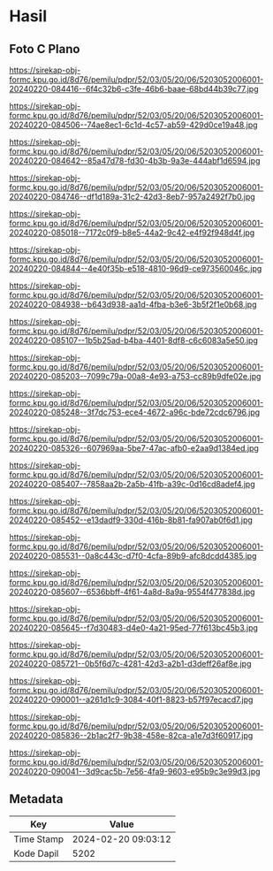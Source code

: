 # Hasil

## Foto C Plano

https://sirekap-obj-formc.kpu.go.id/8d76/pemilu/pdpr/52/03/05/20/06/5203052006001-20240220-084416--6f4c32b6-c3fe-46b6-baae-68bd44b39c77.jpg

https://sirekap-obj-formc.kpu.go.id/8d76/pemilu/pdpr/52/03/05/20/06/5203052006001-20240220-084506--74ae8ec1-6c1d-4c57-ab59-429d0ce19a48.jpg

https://sirekap-obj-formc.kpu.go.id/8d76/pemilu/pdpr/52/03/05/20/06/5203052006001-20240220-084642--85a47d78-fd30-4b3b-9a3e-444abf1d6594.jpg

https://sirekap-obj-formc.kpu.go.id/8d76/pemilu/pdpr/52/03/05/20/06/5203052006001-20240220-084746--df1d189a-31c2-42d3-8eb7-957a2492f7b0.jpg

https://sirekap-obj-formc.kpu.go.id/8d76/pemilu/pdpr/52/03/05/20/06/5203052006001-20240220-085018--7172c0f9-b8e5-44a2-9c42-e4f92f948d4f.jpg

https://sirekap-obj-formc.kpu.go.id/8d76/pemilu/pdpr/52/03/05/20/06/5203052006001-20240220-084844--4e40f35b-e518-4810-96d9-ce973560046c.jpg

https://sirekap-obj-formc.kpu.go.id/8d76/pemilu/pdpr/52/03/05/20/06/5203052006001-20240220-084938--b643d938-aa1d-4fba-b3e6-3b5f2f1e0b68.jpg

https://sirekap-obj-formc.kpu.go.id/8d76/pemilu/pdpr/52/03/05/20/06/5203052006001-20240220-085107--1b5b25ad-b4ba-4401-8df8-c6c6083a5e50.jpg

https://sirekap-obj-formc.kpu.go.id/8d76/pemilu/pdpr/52/03/05/20/06/5203052006001-20240220-085203--7099c79a-00a8-4e93-a753-cc89b9dfe02e.jpg

https://sirekap-obj-formc.kpu.go.id/8d76/pemilu/pdpr/52/03/05/20/06/5203052006001-20240220-085248--3f7dc753-ece4-4672-a96c-bde72cdc6796.jpg

https://sirekap-obj-formc.kpu.go.id/8d76/pemilu/pdpr/52/03/05/20/06/5203052006001-20240220-085326--607969aa-5be7-47ac-afb0-e2aa9d1384ed.jpg

https://sirekap-obj-formc.kpu.go.id/8d76/pemilu/pdpr/52/03/05/20/06/5203052006001-20240220-085407--7858aa2b-2a5b-41fb-a39c-0d16cd8adef4.jpg

https://sirekap-obj-formc.kpu.go.id/8d76/pemilu/pdpr/52/03/05/20/06/5203052006001-20240220-085452--e13dadf9-330d-416b-8b81-fa907ab0f6d1.jpg

https://sirekap-obj-formc.kpu.go.id/8d76/pemilu/pdpr/52/03/05/20/06/5203052006001-20240220-085531--0a8c443c-d7f0-4cfa-89b9-afc8dcdd4385.jpg

https://sirekap-obj-formc.kpu.go.id/8d76/pemilu/pdpr/52/03/05/20/06/5203052006001-20240220-085607--6536bbff-4f61-4a8d-8a9a-9554f477838d.jpg

https://sirekap-obj-formc.kpu.go.id/8d76/pemilu/pdpr/52/03/05/20/06/5203052006001-20240220-085645--f7d30483-d4e0-4a21-95ed-77f613bc45b3.jpg

https://sirekap-obj-formc.kpu.go.id/8d76/pemilu/pdpr/52/03/05/20/06/5203052006001-20240220-085721--0b5f6d7c-4281-42d3-a2b1-d3deff26af8e.jpg

https://sirekap-obj-formc.kpu.go.id/8d76/pemilu/pdpr/52/03/05/20/06/5203052006001-20240220-090001--a261d1c9-3084-40f1-8823-b57f97ecacd7.jpg

https://sirekap-obj-formc.kpu.go.id/8d76/pemilu/pdpr/52/03/05/20/06/5203052006001-20240220-085836--2b1ac2f7-9b38-458e-82ca-a1e7d3f60917.jpg

https://sirekap-obj-formc.kpu.go.id/8d76/pemilu/pdpr/52/03/05/20/06/5203052006001-20240220-090041--3d9cac5b-7e56-4fa9-9603-e95b9c3e99d3.jpg


## Metadata

| Key        | Value               |
| ---------- | ------------------- |
| Time Stamp | 2024-02-20 09:03:12 |
| Kode Dapil | 5202                |



